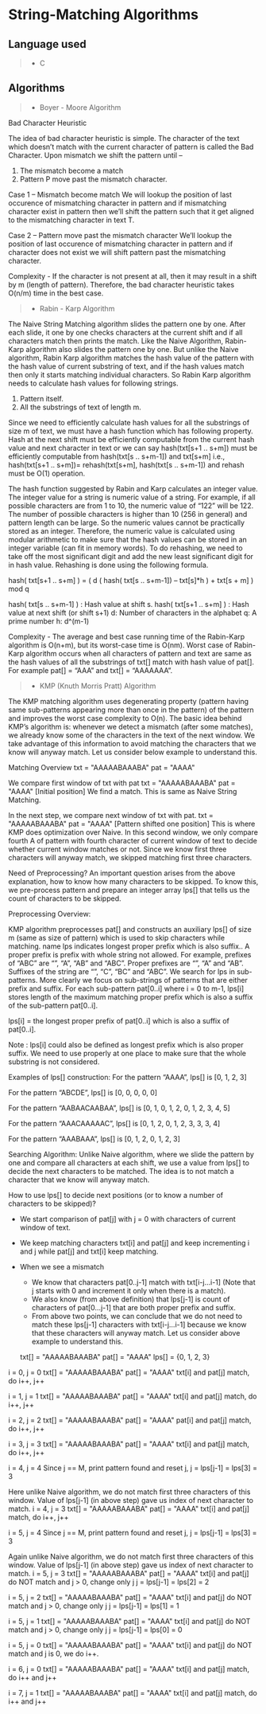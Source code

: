 # String-Matching Algorithms

## Language used

> - C

## Algorithms

> - Boyer - Moore Algorithm

Bad Character Heuristic

The idea of bad character heuristic is simple. The character of the text which doesn’t match with the current character of pattern is called the Bad Character. Upon mismatch we shift the pattern until –
1) The mismatch become a match
2) Pattern P move past the mismatch character.

Case 1 – Mismatch become match
We will lookup the position of last occurence of mismatching character in pattern and if mismatching character exist in pattern then we’ll shift the pattern such that it get aligned to the mismatching character in text T.

Case 2 – Pattern move past the mismatch character
We’ll lookup the position of last occurence of mismatching character in pattern and if character does not exist we will shift pattern past the mismatching character.

Complexity - If the character is not present at all, then it may result in a shift by m (length of pattern). Therefore, the bad character heuristic takes O(n/m) time in the best case.

> - Rabin - Karp Algorithm

The Naive String Matching algorithm slides the pattern one by one. After each slide, it one by one checks characters at the current shift and if all characters match then prints the match.
Like the Naive Algorithm, Rabin-Karp algorithm also slides the pattern one by one. But unlike the Naive algorithm, Rabin Karp algorithm matches the hash value of the pattern with the hash value of current substring of text, and if the hash values match then only it starts matching individual characters. So Rabin Karp algorithm needs to calculate hash values for following strings.

1) Pattern itself.
2) All the substrings of text of length m.

Since we need to efficiently calculate hash values for all the substrings of size m of text, we must have a hash function which has following property.
Hash at the next shift must be efficiently computable from the current hash value and next character in text or we can say hash(txt[s+1 .. s+m]) must be efficiently computable from hash(txt[s .. s+m-1]) and txt[s+m] i.e., hash(txt[s+1 .. s+m])= rehash(txt[s+m], hash(txt[s .. s+m-1]) and rehash must be O(1) operation.

The hash function suggested by Rabin and Karp calculates an integer value. The integer value for a string is numeric value of a string. For example, if all possible characters are from 1 to 10, the numeric value of “122” will be 122. The number of possible characters is higher than 10 (256 in general) and pattern length can be large. So the numeric values cannot be practically stored as an integer. Therefore, the numeric value is calculated using modular arithmetic to make sure that the hash values can be stored in an integer variable (can fit in memory words). To do rehashing, we need to take off the most significant digit and add the new least significant digit for in hash value. Rehashing is done using the following formula.

hash( txt[s+1 .. s+m] ) = ( d ( hash( txt[s .. s+m-1]) – txt[s]*h ) + txt[s + m] ) mod q

hash( txt[s .. s+m-1] ) : Hash value at shift s.
hash( txt[s+1 .. s+m] ) : Hash value at next shift (or shift s+1)
d: Number of characters in the alphabet
q: A prime number
h: d^(m-1)

Complexity - The average and best case running time of the Rabin-Karp algorithm is O(n+m), but its worst-case time is O(nm). Worst case of Rabin-Karp algorithm occurs when all characters of pattern and text are same as the hash values of all the substrings of txt[] match with hash value of pat[]. For example pat[] = “AAA” and txt[] = “AAAAAAA”.

> - KMP (Knuth Morris Pratt) Algorithm

The KMP matching algorithm uses degenerating property (pattern having same sub-patterns appearing more than once in the pattern) of the pattern and improves the worst case complexity to O(n). The basic idea behind KMP’s algorithm is: whenever we detect a mismatch (after some matches), we already know some of the characters in the text of the next window. We take advantage of this information to avoid matching the characters that we know will anyway match. Let us consider below example to understand this.

Matching Overview
txt = "AAAAABAAABA" 
pat = "AAAA"

We compare first window of txt with pat
txt = "AAAAABAAABA" 
pat = "AAAA"  [Initial position]
We find a match. This is same as Naive String Matching.

In the next step, we compare next window of txt with pat.
txt = "AAAAABAAABA" 
pat =  "AAAA" [Pattern shifted one position]
This is where KMP does optimization over Naive. In this 
second window, we only compare fourth A of pattern
with fourth character of current window of text to decide 
whether current window matches or not. Since we know 
first three characters will anyway match, we skipped 
matching first three characters. 

Need of Preprocessing?
An important question arises from the above explanation, 
how to know how many characters to be skipped. To know this, 
we pre-process pattern and prepare an integer array 
lps[] that tells us the count of characters to be skipped. 

Preprocessing Overview:

KMP algorithm preprocesses pat[] and constructs an auxiliary lps[] of size m (same as size of pattern) which is used to skip characters while matching.
name lps indicates longest proper prefix which is also suffix.. A proper prefix is prefix with whole string not allowed. For example, prefixes of “ABC” are “”, “A”, “AB” and “ABC”. Proper prefixes are “”, “A” and “AB”. Suffixes of the string are “”, “C”, “BC” and “ABC”.
We search for lps in sub-patterns. More clearly we focus on sub-strings of patterns that are either prefix and suffix.
For each sub-pattern pat[0..i] where i = 0 to m-1, lps[i] stores length of the maximum matching proper prefix which is also a suffix of the sub-pattern pat[0..i].

 lps[i] = the longest proper prefix of pat[0..i] 
              which is also a suffix of pat[0..i]. 
              
Note : lps[i] could also be defined as longest prefix which is also proper suffix. We need to use properly at one place to make sure that the whole substring is not considered.

Examples of lps[] construction:
For the pattern “AAAA”, 
lps[] is [0, 1, 2, 3]

For the pattern “ABCDE”, 
lps[] is [0, 0, 0, 0, 0]

For the pattern “AABAACAABAA”, 
lps[] is [0, 1, 0, 1, 2, 0, 1, 2, 3, 4, 5]

For the pattern “AAACAAAAAC”, 
lps[] is [0, 1, 2, 0, 1, 2, 3, 3, 3, 4] 

For the pattern “AAABAAA”, 
lps[] is [0, 1, 2, 0, 1, 2, 3]

Searching Algorithm:
Unlike Naive algorithm, where we slide the pattern by one and compare all characters at each shift, we use a value from lps[] to decide the next characters to be matched. The idea is to not match a character that we know will anyway match.

How to use lps[] to decide next positions (or to know a number of characters to be skipped)?

- We start comparison of pat[j] with j = 0 with characters of current window of text.
- We keep matching characters txt[i] and pat[j] and keep incrementing i and j while pat[j] and txt[i] keep matching.
- When we see a mismatch
  - We know that characters pat[0..j-1] match with txt[i-j…i-1] (Note that j starts with 0 and increment it only when there is a match).
  - We also know (from above definition) that lps[j-1] is count of characters of pat[0…j-1] that are both proper prefix and suffix.
  - From above two points, we can conclude that we do not need to match these lps[j-1] characters with txt[i-j…i-1] because we know that    these characters will anyway match. Let us consider above example to understand this.
  
  txt[] = "AAAAABAAABA" 
pat[] = "AAAA"
lps[] = {0, 1, 2, 3} 

i = 0, j = 0
txt[] = "AAAAABAAABA" 
pat[] = "AAAA"
txt[i] and pat[j] match, do i++, j++

i = 1, j = 1
txt[] = "AAAAABAAABA" 
pat[] = "AAAA"
txt[i] and pat[j] match, do i++, j++

i = 2, j = 2
txt[] = "AAAAABAAABA" 
pat[] = "AAAA"
pat[i] and pat[j] match, do i++, j++

i = 3, j = 3
txt[] = "AAAAABAAABA" 
pat[] = "AAAA"
txt[i] and pat[j] match, do i++, j++

i = 4, j = 4
Since j == M, print pattern found and reset j,
j = lps[j-1] = lps[3] = 3

Here unlike Naive algorithm, we do not match first three 
characters of this window. Value of lps[j-1] (in above 
step) gave us index of next character to match.
i = 4, j = 3
txt[] = "AAAAABAAABA" 
pat[] =  "AAAA"
txt[i] and pat[j] match, do i++, j++

i = 5, j = 4
Since j == M, print pattern found and reset j,
j = lps[j-1] = lps[3] = 3

Again unlike Naive algorithm, we do not match first three 
characters of this window. Value of lps[j-1] (in above 
step) gave us index of next character to match.
i = 5, j = 3
txt[] = "AAAAABAAABA" 
pat[] =   "AAAA"
txt[i] and pat[j] do NOT match and j > 0, change only j
j = lps[j-1] = lps[2] = 2

i = 5, j = 2
txt[] = "AAAAABAAABA" 
pat[] =    "AAAA"
txt[i] and pat[j] do NOT match and j > 0, change only j
j = lps[j-1] = lps[1] = 1 

i = 5, j = 1
txt[] = "AAAAABAAABA" 
pat[] =     "AAAA"
txt[i] and pat[j] do NOT match and j > 0, change only j
j = lps[j-1] = lps[0] = 0

i = 5, j = 0
txt[] = "AAAAABAAABA" 
pat[] =      "AAAA"
txt[i] and pat[j] do NOT match and j is 0, we do i++.

i = 6, j = 0
txt[] = "AAAAABAAABA" 
pat[] =       "AAAA"
txt[i] and pat[j] match, do i++ and j++

i = 7, j = 1
txt[] = "AAAAABAAABA" 
pat[] =       "AAAA"
txt[i] and pat[j] match, do i++ and j++

